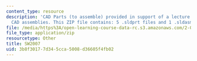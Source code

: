 ```yaml
---
content_type: resource
description: 'CAD Parts (to assemble) provided in support of a lecture on creating
  CAD assemblies. This ZIP file contains: 5 .sldprt files and 1 .sldasm file'
file: /media/https%3A/open-learning-course-data-rc.s3.amazonaws.com/2-007-design-and-manufacturing-i-spring-2009/3b8f30177d345cca5008d36605f4fb02_lec09_parts07.zip
file_type: application/zip
resourcetype: Other
title: SW2007
uid: 3b8f3017-7d34-5cca-5008-d36605f4fb02
---
```

